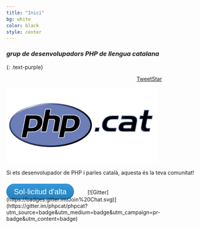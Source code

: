 ```yaml
---
title: "Inici"
bg: white
color: black
style: center
---
```

<div id="fb-root"></div>
<script>(function(d, s, id) {
  var js, fjs = d.getElementsByTagName(s)[0];
  if (d.getElementById(id)) return;
  js = d.createElement(s); js.id = id;
  js.src = "//connect.facebook.net/en_US/sdk.js#xfbml=1&appId=1375471216075477&version=v2.0";
  fjs.parentNode.insertBefore(js, fjs);
}(document, 'script', 'facebook-jssdk'));</script>


### *grup de desenvolupadors PHP de llengua catalana*
{: .text-purple}

<div style="width: 320px; margin: auto;">

<div style="display: block; float: right;">
<a class="github-button" href="https://github.com/phpcat/phpcat" data-count-href="/phpcat/phpcat/stargazers" data-count-api="/repos/phpcat/phpcat#stargazers_count">Star</a>
</div>
<div style="display: block; float: right;">
<a class="twitter-share-button"
  href="https://twitter.com/share"
  data-url="http://www.php.cat"
  data-counturl="http://www.php.cat"
  data-text="grup de desenvolupadors PHP de llengua catalana">
Tweet
</a>
</div>

<script src="//platform.linkedin.com/in.js" type="text/javascript">
  lang: en_US
</script>
<script type="IN/Share" data-url="http://www.php.cat" data-counter="right"></script>
<script async defer id="github-bjs" src="https://buttons.github.io/buttons.js"></script>



</div>
<div style="width: 320px; margin: auto; clear: both;">
<div style="display: block; float: center;" class="fb-like" data-href="https://www.php.cat" data-width="200px" data-layout="button_count" data-action="like" data-show-faces="true" data-share="false"></div>

</div>
<script>
window.twttr=(function(d,s,id){var js,fjs=d.getElementsByTagName(s)[0],t=window.twttr||{};if(d.getElementById(id))return;js=d.createElement(s);js.id=id;js.src="https://platform.twitter.com/widgets.js";fjs.parentNode.insertBefore(js,fjs);t._e=[];t.ready=function(f){t._e.push(f);};return t;}(document,"script","twitter-wjs"));
</script>


![image](/img/PHP.cat-logo400x200.png)

Si ets desenvolupador de PHP i parles català, aquesta és la teva comunitat!

<style>
a.btn {
  background: #3498db;
  background-image: -webkit-linear-gradient(top, #3498db, #2980b9);
  background-image: -moz-linear-gradient(top, #3498db, #2980b9);
  background-image: -ms-linear-gradient(top, #3498db, #2980b9);
  background-image: -o-linear-gradient(top, #3498db, #2980b9);
  background-image: linear-gradient(to bottom, #3498db, #2980b9);
  -webkit-border-radius: 28;
  -moz-border-radius: 28;
  border-radius: 28px;
  font-family: Arial;
  color: #fff !important;
  font-size: 20px;
  padding: 10px 20px 10px 20px;
  text-decoration: none;
}

a.btn:hover {
  background: #3cb0fd;
  background-image: -webkit-linear-gradient(top, #3cb0fd, #3498db);
  background-image: -moz-linear-gradient(top, #3cb0fd, #3498db);
  background-image: -ms-linear-gradient(top, #3cb0fd, #3498db);
  background-image: -o-linear-gradient(top, #3cb0fd, #3498db);
  background-image: linear-gradient(to bottom, #3cb0fd, #3498db);
  text-decoration: none;
}
</style>
<br />
<a class="btn" href="http://github.com/phpcat/phpcat/issues/2" target="_blank">Sol·licitud d'alta</a> &nbsp; &nbsp; &nbsp; &nbsp; [![Gitter](https://badges.gitter.im/Join%20Chat.svg)](https://gitter.im/phpcat/phpcat?utm_source=badge&utm_medium=badge&utm_campaign=pr-badge&utm_content=badge)




